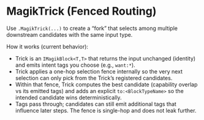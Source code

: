 # MagikTrick (Fenced Routing)

Use `.MagikTrick(...)` to create a “fork” that selects among multiple downstream candidates with the same input type.

How it works (current behavior):
- Trick is an `IMagikBlock<T,T>` that returns the input unchanged (identity) and emits intent tags you choose (e.g., `want:*`).
- Trick applies a one-hop selection fence internally so the very next selection can only pick from the Trick’s registered candidates.
- Within that fence, Trick computes the best candidate (capability overlap vs its emitted tags) and adds an explicit `to:<BlockTypeName>` so the intended candidate wins deterministically.
- Tags pass through; candidates can still emit additional tags that influence later steps. The fence is single-hop and does not leak further.
